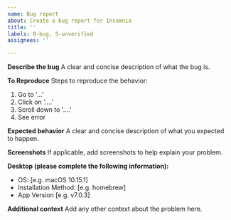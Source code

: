 ```yaml
---
name: Bug report
about: Create a bug report for Insomnia
title: ''
labels: B-bug, S-unverified
assignees: ''

---
```


<!--
Thank you for filing a bug report! 🐛 Please provide a short summary of the bug,
along with any information you feel relevant to replicating the bug.

If you cannot produce a minimal reproduction case (something that would work in
isolation), please provide the steps or even link to a repository that causes
the problematic output to occur. 
-->

**Describe the bug**
A clear and concise description of what the bug is.

**To Reproduce**
Steps to reproduce the behavior:
1. Go to '...'
2. Click on '....'
3. Scroll down to '....'
4. See error

**Expected behavior**
A clear and concise description of what you expected to happen.

**Screenshots**
If applicable, add screenshots to help explain your problem.

**Desktop (please complete the following information):**
 - OS: [e.g. macOS 10.15.1]
 - Installation Method: [e.g. homebrew]
 - App Version [e.g. v7.0.3]

**Additional context**
Add any other context about the problem here.
